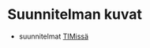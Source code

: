 # Suunnitelman kuvat

- suunnitelmat [TIMissä](https://tim.jyu.fi/view/kurssit/tie/ohj2/2019k/ht/petaeeta#mtypuo4cyMgg)
